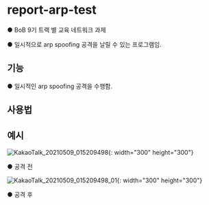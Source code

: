 # report-arp-test
● BoB 9기 트랙 별 교육 네트워크 과제

● 일시적으로 arp spoofing 공격을 날릴 수 있는 프로그램임.


## 기능
● 일시적인 arp spoofing 공격을 수행함.


## 사용법


## 예시
![KakaoTalk_20210509_015209498](https://user-images.githubusercontent.com/12112214/117547200-550e7e80-b069-11eb-81fe-acdf9a4f9b75.jpg){: width="300" height="300"}

● 공격 전

![KakaoTalk_20210509_015209498_01](https://user-images.githubusercontent.com/12112214/117547212-622b6d80-b069-11eb-9e5f-279075518f66.jpg){: width="300" height="300"}

● 공격 후
